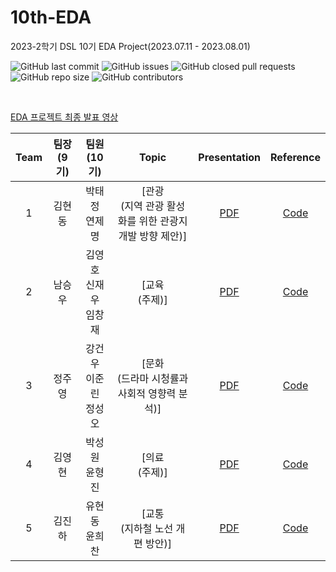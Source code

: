 # 10th-EDA
2023-2학기 DSL 10기 EDA Project(2023.07.11 - 2023.08.01)


![GitHub last commit](https://img.shields.io/github/last-commit/DataScience-Lab-Yonsei/10th_EDA?color=red)
![GitHub issues](https://img.shields.io/github/issues/DataScience-Lab-Yonsei/10th_EDA)
![GitHub closed pull requests](https://img.shields.io/github/issues-pr-closed-raw/DataScience-Lab-Yonsei/10th_EDA)
![GitHub repo size](https://img.shields.io/github/repo-size/DataScience-Lab-Yonsei/10th_EDA)
![GitHub contributors](https://img.shields.io/github/contributors/DataScience-Lab-Yonsei/10th_EDA?color=purple)

<br>

[EDA 프로젝트 최종 발표 영상](link)

|Team|팀장(9기)|팀원(10기)|Topic|Presentation|Reference|
|:---:|:---:|:---:|:---:|:---:|:---:|
|1|김현동|박태정<br>연제명|[관광<br>(지역 관광 활성화를 위한 관광지 개발 방향 제안)]|[PDF](https://github.com/donny0417/10th-EDA/files/12266950/EDA_A._.pdf)|[Code](Team_A/김현동/EDA_관광_A조.ipynb)|
|2|남승우|김영호<br>신재우<br>임창재|[교육<br>(주제)]|[PDF](link)|[Code](code)|
|3|정주영|강건우<br>이준린<br>정성오|[문화<br>(드라마 시청률과 사회적 영향력 분석)]|[PDF](Team_C/EDA-C조.pdf)|[Code](Team_C/SourceCode)|
|4|김영현|박성원<br>윤형진|[의료<br>(주제)]|[PDF](Team_D/EDA_D조_발표자료.pdf)|[Code](Team_D)|
|5|김진하|유현동<br>윤희찬|[교통<br>(지하철 노선 개편 방안)]|[PDF](link)|[Code](code)|

<br><br>


